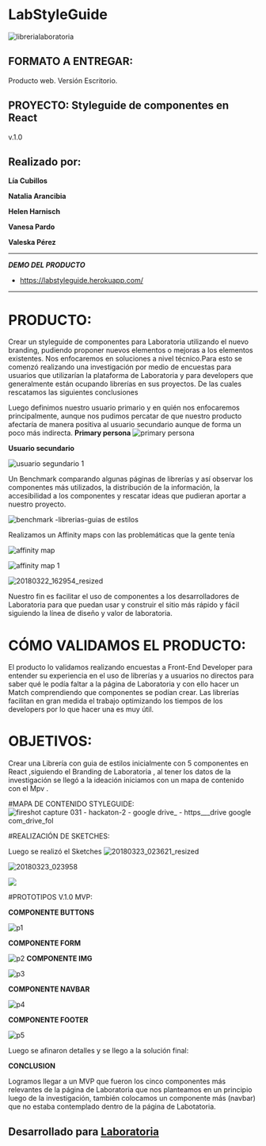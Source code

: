 # LabStyleGuide

![librerialaboratoria](https://user-images.githubusercontent.com/32281399/38094721-fa5ba12e-3344-11e8-82b1-ad3a4c85fe90.png)



## FORMATO A ENTREGAR:
Producto web. Versión Escritorio.

## PROYECTO: Styleguide de componentes en React
  v.1.0     



Realizado por:
--------------
**Lía Cubillos**

**Natalia Arancibia**

**Helen Harnisch**

**Vanesa Pardo**

**Valeska Pérez**

---------------------------





**_DEMO DEL PRODUCTO_**
-  https://labstyleguide.herokuapp.com/
-----------------------------------------------------

















PRODUCTO:
=========

Crear un styleguide de componentes para Laboratoria utilizando el nuevo branding, pudiendo proponer nuevos elementos o mejoras a los elementos existentes.
Nos enfocaremos en soluciones a nivel técnico.Para esto se comenzó realizando una investigación por medio de encuestas para usuarios que utilizarían la plataforma de Laboratoria y para developers que generalmente están ocupando librerías en sus proyectos. De las cuales rescatamos las siguientes conclusiones

Luego definimos nuestro usuario primario y en quién nos enfocaremos principalmente, aunque nos pudimos percatar de que nuestro producto afectaría de manera positiva al usuario secundario aunque de forma un poco más indirecta.
**Primary persona**
![primary persona](https://user-images.githubusercontent.com/32303709/37828960-ff8f9e3e-2e7b-11e8-820b-ea9a79fcf370.jpg)

**Usuario secundario**

![usuario segundario 1](https://user-images.githubusercontent.com/32303709/37829068-5bcad6e6-2e7c-11e8-843b-70375620f400.jpg)

Un Benchmark comparando algunas páginas de librerías y así observar los componentes más utilizados, la distribución de la información, la accesibilidad a los componentes y rescatar ideas que pudieran aportar a nuestro proyecto.

![benchmark -librerias-guias de estilos](https://user-images.githubusercontent.com/32303709/37829128-97f5a5f6-2e7c-11e8-85a2-72574240a582.jpg)

Realizamos un Affinity maps con las problemáticas que la gente tenía

![affinity map](https://user-images.githubusercontent.com/32303709/37829143-af0c0f8c-2e7c-11e8-8973-f68702ab0f95.jpg)

![affinity map 1](https://user-images.githubusercontent.com/32303709/37829157-c381ab8e-2e7c-11e8-8ea4-81d01ddbfe14.jpg)

![20180322_162954_resized](https://user-images.githubusercontent.com/32303709/37829179-da151ade-2e7c-11e8-9f29-7726cf7a6d59.jpg)


Nuestro fin es facilitar el uso de componentes a los desarrolladores de Laboratoria  para que puedan usar y construir el sitio más rápido y fácil siguiendo la línea de diseño y valor de laboratoria.


# CÓMO VALIDAMOS EL PRODUCTO:

El producto lo validamos realizando encuestas a Front-End Developer para entender su experiencia en el uso de librerías  y a usuarios no directos para saber qué le podía faltar a la página de Laboratoria y con ello hacer un Match comprendiendo que componentes se podían crear. Las librerías facilitan en gran medida el trabajo optimizando los tiempos de los developers por lo que hacer una es muy útil.


# OBJETIVOS:

Crear una Librería con guia de estilos inicialmente con 5 componentes en React ,siguiendo el Branding de Laboratoria , al tener los datos de la investigación se llegó a la ideación iniciamos con un mapa de contenido con el Mpv .

#MAPA DE CONTENIDO STYLEGUIDE:
![fireshot capture 031 - hackaton-2 - google drive_ - https___drive google com_drive_fol](https://user-images.githubusercontent.com/32303709/37829424-adbced9e-2e7d-11e8-9d3b-fbb87e993f3e.jpg)

#REALIZACIÓN DE SKETCHES:

Luego se realizó el Sketches
![20180323_023621_resized](https://user-images.githubusercontent.com/32303709/37829447-c40300c0-2e7d-11e8-88b0-9ebbbba43be8.jpg)

![20180323_023958](https://user-images.githubusercontent.com/32303709/37829467-da328eb0-2e7d-11e8-9f86-b10937dcefa0.jpg)

![](https://drive.google.com/drive/folders/1WRvteASikIKjIABlFRJwilOWGu4FsuO6)




#PROTOTIPOS V.1.0 MVP:

**COMPONENTE BUTTONS**

![p1](https://user-images.githubusercontent.com/32303709/37829531-1320836c-2e7e-11e8-9541-f06c6dbb0a68.jpg)

**COMPONENTE FORM**

![p2](https://user-images.githubusercontent.com/32303709/37829576-498fbe54-2e7e-11e8-9aff-0cfc01cdb3e5.jpg)
**COMPONENTE IMG**

![p3](https://user-images.githubusercontent.com/32303709/37829605-6b08b770-2e7e-11e8-829b-941bf1a4048f.jpg)

**COMPONENTE NAVBAR**

![p4](https://user-images.githubusercontent.com/32303709/37829632-7fa437f4-2e7e-11e8-83b4-0f842ba86884.jpg)

**COMPONENTE FOOTER**

![p5](https://user-images.githubusercontent.com/32303709/37829642-8d108d84-2e7e-11e8-9170-21292e6c7405.jpg)

Luego se afinaron detalles y se llego a la solución final:


**CONCLUSION**

Logramos llegar a un MVP que fueron los cinco componentes más relevantes de la página de Laboratoria que nos planteamos en un principio luego de la investigación, también colocamos un componente más (navbar) que no estaba contemplado dentro de la página de Labotatoria.

## Desarrollado para [Laboratoria](http://laboratoria.la)
